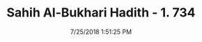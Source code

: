 ---
title        : "Sahih Al-Bukhari Hadith - 1. 734"
date         : 7/25/2018 1:51:25 PM
draft        : false
type         : "hadith"
layout       : "hadith"
BookCode     : "SHB"
VolumeNumber : "1"
HadithNumber : "734"
categories  :  ["Prayer Characteristics-Reciting aloud in the 'Isha' prayer"]
tags  :  ["Al Bara"]
---